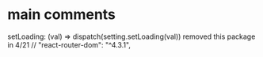 # main comments
setLoading: (val) => dispatch(setting.setLoading(val))
removed this package in 4/21
    // "react-router-dom": "^4.3.1",
